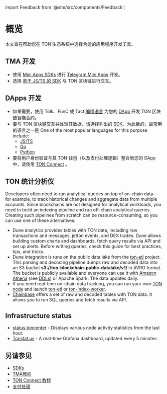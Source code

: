 import Feedback from '@site/src/components/Feedback';

# 概览

本文旨在帮助您在 TON 生态系统中选择合适的应用程序开发工具。

## TMA 开发

- 使用 [Mini Apps SDKs](/v3/guidelines/dapps/tma/overview#mini-apps-sdks) 进行 [Telegram Mini Apps](/v3/guidelines/dapps/tma/overview) 开发。
- 选择 [基于 JS/TS 的 SDK](/v3/guidelines/dapps/apis-sdks/sdk#typescript--javascript) 与 TON 区块链进行交互。

## DApps 开发

- 如果需要，使用 Tolk、FunC 或 Tact [编程语言](/v3/documentation/smart-contracts/overview#programming-languages) 为您的 [DApp](/v3/guidelines/dapps/overview) 开发 TON 区块链智能合约。
- 要与 TON 区块链交互并处理其数据，请选择列出的 [SDK](/v3/guidelines/dapps/apis-sdks/sdk)。为此目的，最常用的语言之一是 One of the most popular languages for this purpose include:
    - [JS/TS](/v3/guidelines/dapps/apis-sdks/sdk#typescript--javascript)
    - [Go](/v3/guidelines/dapps/apis-sdks/sdk#go)
    - [Python](/v3/guidelines/dapps/apis-sdks/sdk#python)
- 要将用户身份验证与其 TON 钱包（以及支付处理逻辑）整合到您的 DApp 中，请使用 [TON Connect](/v3/guidelines/ton-connect/overview) 。

## TON 统计分析仪

Developers often need to run analytical queries on top of on-chain data—for example, to track historical changes and aggregate data from multiple accounts.
Since blockchains are not designed for analytical workloads, you need to build an indexing pipeline and run off-chain analytical queries. Creating such pipelines
from scratch can be resource-consuming, so you can use one of these alternatives:

- Dune analytics provides tables with TON data, including raw transactions and messages, jetton events, and DEX trades. Dune allows building custom charts and dashboards, fetch query results via API and set up alerts. Before writing queries, check this guide for best practices, tips, and tricks.
- Dune integration is runs on the public data lake from the [ton-etl](https://github.com/re-doubt/ton-etl/blob/main/datalake/README.md) project. This parsing and decoding pipeline dumps raw and decoded data into an S3 bucket **s3://ton-blockchain-public-datalake/v1/** in AVRO format. The bucket is publicly available and everyone can use it with [Amazon Athena](https://aws.amazon.com/athena/) (see [DDLs](https://github.com/re-doubt/ton-etl/blob/main/datalake/athena_ddl.sql)) or Apache Spark. The data updates daily.
- If you need real-time on-chain data tracking, you can run your own [TON node](/v3/documentation/infra/nodes/node-types) and launch [ton-etl](https://github.com/re-doubt/ton-etl/blob/main/README.md) or [ton-index-worker](https://github.com/toncenter/ton-index-worker).
- [Chainbase](https://docs.chainbase.com/catalog/Ton/Overview) offers a set of raw and decoded tables with TON data. It allows you to run SQL queries and fetch results via API.

## Infrastructure status

- [status.toncenter](https://status.toncenter.com/) - Displays various node activity statistics from the last hour.
- [Tonstat.us](https://tonstat.us/) - A real-time Grafana dashboard, updated every 5 minutes.

## 另请参见

- [SDKs](/v3/guidelines/dapps/apis-sdks/sdk)
- [TMA教程](/v3/guidelines/dapps/tma/tutorials/step-by-step-guide)
- [TON Connect 教程](/v3/guidelines/ton-connect/guidelines/how-ton-connect-works)
- [支付处理](/v3/guidelines/dapps/asset-processing/payments-processing)

<Feedback />

